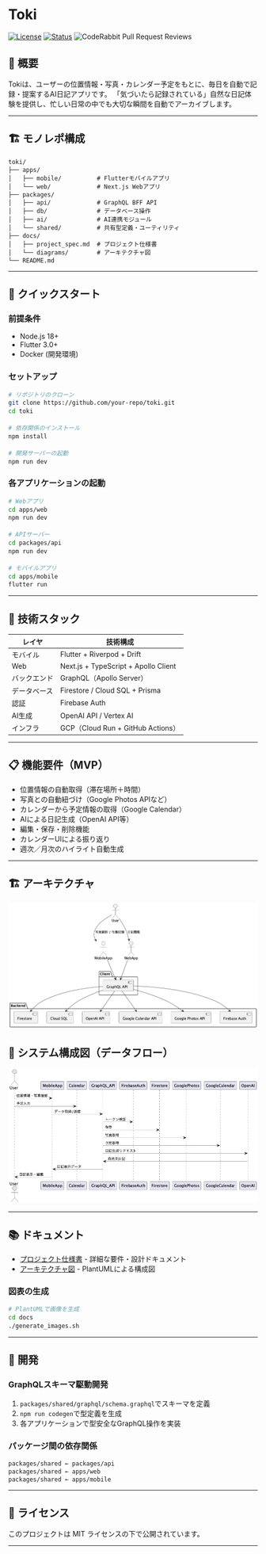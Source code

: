 # Toki

[![License](https://img.shields.io/badge/license-MIT-blue.svg)](LICENSE)
[![Status](https://img.shields.io/badge/status-development-orange.svg)](https://github.com/your-repo/toki)
![CodeRabbit Pull Request Reviews](https://img.shields.io/coderabbit/prs/github/omooooori/toki?utm_source=oss&utm_medium=github&utm_campaign=omooooori%2Ftoki&labelColor=171717&color=FF570A&link=https%3A%2F%2Fcoderabbit.ai&label=CodeRabbit+Reviews)

## 📖 概要

Tokiは、ユーザーの位置情報・写真・カレンダー予定をもとに、毎日を自動で記録・提案するAI日記アプリです。
「気づいたら記録されている」自然な日記体験を提供し、忙しい日常の中でも大切な瞬間を自動でアーカイブします。

---

## 🏗️ モノレポ構成

```
toki/
├── apps/
│   ├── mobile/          # Flutterモバイルアプリ
│   └── web/             # Next.js Webアプリ
├── packages/
│   ├── api/             # GraphQL BFF API
│   ├── db/              # データベース操作
│   ├── ai/              # AI連携モジュール
│   └── shared/          # 共有型定義・ユーティリティ
├── docs/
│   ├── project_spec.md  # プロジェクト仕様書
│   └── diagrams/        # アーキテクチャ図
└── README.md
```

---

## 🚀 クイックスタート

### 前提条件
- Node.js 18+
- Flutter 3.0+
- Docker (開発環境)

### セットアップ

```bash
# リポジトリのクローン
git clone https://github.com/your-repo/toki.git
cd toki

# 依存関係のインストール
npm install

# 開発サーバーの起動
npm run dev
```

### 各アプリケーションの起動

```bash
# Webアプリ
cd apps/web
npm run dev

# APIサーバー
cd packages/api
npm run dev

# モバイルアプリ
cd apps/mobile
flutter run
```

---

## 🧱 技術スタック

| レイヤ | 技術構成 |
|--------|----------|
| モバイル | Flutter + Riverpod + Drift |
| Web | Next.js + TypeScript + Apollo Client |
| バックエンド | GraphQL（Apollo Server）|
| データベース | Firestore / Cloud SQL + Prisma |
| 認証 | Firebase Auth |
| AI生成 | OpenAI API / Vertex AI |
| インフラ | GCP（Cloud Run + GitHub Actions）|

---

## 📋 機能要件（MVP）

- 位置情報の自動取得（滞在場所＋時間）
- 写真との自動紐づけ（Google Photos APIなど）
- カレンダーから予定情報の取得（Google Calendar）
- AIによる日記生成（OpenAI API等）
- 編集・保存・削除機能
- カレンダーUIによる振り返り
- 週次／月次のハイライト自動生成

---

## 🏗️ アーキテクチャ

![システム構成図](docs/diagrams/Architecture.png)

## 🔧 システム構成図（データフロー）

![システムアーキテクチャ](docs/diagrams/SystemArchitecture.png)

---

## 📚 ドキュメント

- [プロジェクト仕様書](docs/project_spec.md) - 詳細な要件・設計ドキュメント
- [アーキテクチャ図](docs/diagrams/) - PlantUMLによる構成図

### 図表の生成

```bash
# PlantUMLで画像を生成
cd docs
./generate_images.sh
```

---

## 🔧 開発

### GraphQLスキーマ駆動開発

1. `packages/shared/graphql/schema.graphql`でスキーマを定義
2. `npm run codegen`で型定義を生成
3. 各アプリケーションで型安全なGraphQL操作を実装

### パッケージ間の依存関係

```
packages/shared ← packages/api
packages/shared ← apps/web
packages/shared ← apps/mobile
```

---

## 📝 ライセンス

このプロジェクトは MIT ライセンスの下で公開されています。

---

